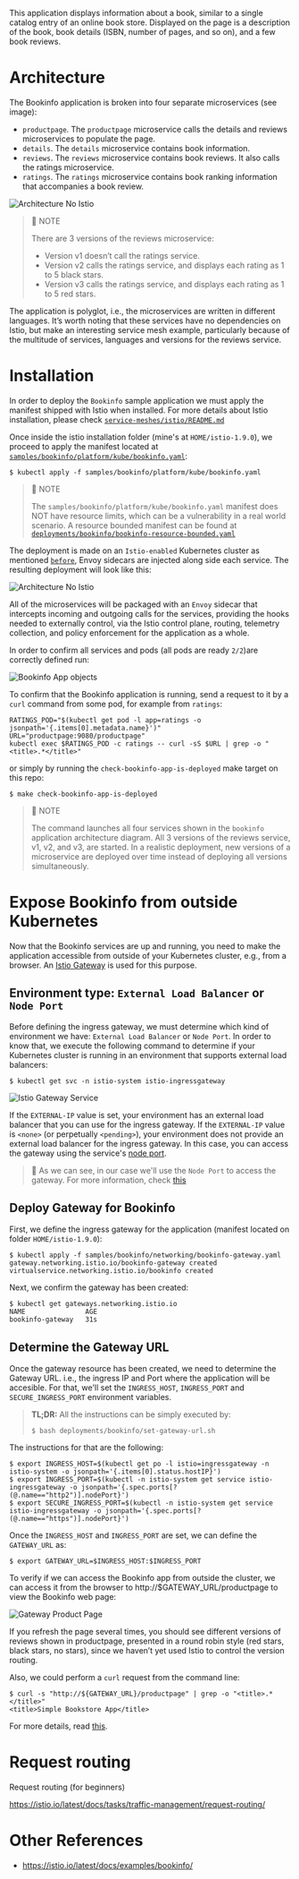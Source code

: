This application displays information about a book, similar to a single catalog entry of an online book store. Displayed on the page is a description of the book, book details (ISBN, number of pages, and so on), and a few book reviews.

# Architecture

The Bookinfo application is broken into four separate microservices (see image):

* `productpage`. The `productpage` microservice calls the details and reviews microservices to populate the page.
* `details`. The `details` microservice contains book information.
* `reviews`. The `reviews` microservice contains book reviews. It also calls the ratings microservice.
* `ratings`. The `ratings` microservice contains book ranking information that accompanies a book review.

![Architecture No Istio](assets/images/noistio.svg)

> :memo: NOTE
>
> There are 3 versions of the reviews microservice:
> * Version v1 doesn’t call the ratings service.
> * Version v2 calls the ratings service, and displays each rating as 1 to 5 black stars.
> * Version v3 calls the ratings service, and displays each rating as 1 to 5 red stars.

The application is polyglot, i.e., the microservices are written in different languages. It’s worth noting that these services have no dependencies on Istio, but make an interesting service mesh example, particularly because of the multitude of services, languages and versions for the reviews service.

# Installation

In order to deploy the `Bookinfo` sample application we must apply the manifest shipped with Istio when installed. For more details about Istio installation, please check [`service-meshes/istio/README.md`](../../service-meshes/istio/README.md#istio-installation)

Once inside the istio installation folder (mine's at `HOME/istio-1.9.0`), we proceed to apply the manifest located at [`samples/bookinfo/platform/kube/bookinfo.yaml`](https://github.com/istio/istio/blob/master/samples/bookinfo/platform/kube/bookinfo.yaml):

```console
$ kubectl apply -f samples/bookinfo/platform/kube/bookinfo.yaml
```

> :eyes: NOTE
>
> The `samples/bookinfo/platform/kube/bookinfo.yaml` manifest does NOT have resource limits, which can be a vulnerability in a real world scenario. A resource bounded manifest can be found at  [`deployments/bookinfo/bookinfo-resource-bounded.yaml`](bookinfo-resource-bounded.yaml)

The deployment is made on an `Istio-enabled` Kubernetes cluster as mentioned [`before`](../../service-meshes/istio/README.md#istio-installation), Envoy sidecars are injected along side each service. The resulting deployment will look like this:

![Architecture No Istio](assets/images/withistio.svg)

All of the microservices will be packaged with an `Envoy` sidecar that intercepts incoming and outgoing calls for the services, providing the hooks needed to externally control, via the Istio control plane, routing, telemetry collection, and policy enforcement for the application as a whole.

In order to confirm all services and pods (all pods are ready `2/2`)are correctly defined run:

![Bookinfo App objects](assets/images/bookinfo-app-objects.png)

To confirm that the Bookinfo application is running, send a request to it by a `curl` command from some pod, for example from `ratings`:

```console
RATINGS_POD="$(kubectl get pod -l app=ratings -o jsonpath='{.items[0].metadata.name}')"
URL="productpage:9080/productpage"
kubectl exec $RATINGS_POD -c ratings -- curl -sS $URL | grep -o "<title>.*</title>"
```

or simply by running the `check-bookinfo-app-is-deployed` make target on this repo:

```console
$ make check-bookinfo-app-is-deployed
```

> :memo: NOTE
>
> The command launches all four services shown in the `bookinfo` application architecture diagram. All 3 versions of the reviews service, v1, v2, and v3, are started. In a realistic deployment, new versions of a microservice are deployed over time instead of deploying all versions simultaneously.

# Expose Bookinfo from outside Kubernetes

Now that the Bookinfo services are up and running, you need to make the application accessible from outside of your Kubernetes cluster, e.g., from a browser. An [Istio Gateway](https://istio.io/latest/docs/concepts/traffic-management/#gateways) is used for this purpose.

## Environment type: `External Load Balancer` or `Node Port`

Before defining the ingress gateway, we must determine which kind of environment we have: `External Load Balancer` or `Node Port`. In order to know that, we execute the following command to determine if your Kubernetes cluster is running in an environment that supports external load balancers:

```console
$ kubectl get svc -n istio-system istio-ingressgateway
```

![Istio Gateway Service](assets/images/istio-ingress-gateway-service.png)

If the `EXTERNAL-IP` value is set, your environment has an external load balancer that you can use for the ingress gateway. If the `EXTERNAL-IP` value is `<none>` (or perpetually `<pending>`), your environment does not provide an external load balancer for the ingress gateway. In this case, you can access the gateway using the service's [node port](https://kubernetes.io/docs/concepts/services-networking/service/#nodeport).

> :eyes: As we can see, in our case we'll use the `Node Port` to access the gateway. For more information, check [this](https://istio.io/latest/docs/tasks/traffic-management/ingress/ingress-control/#determining-the-ingress-ip-and-ports)

## Deploy Gateway for Bookinfo

First, we define the ingress gateway for the application (manifest located on folder `HOME/istio-1.9.0`):

```console
$ kubectl apply -f samples/bookinfo/networking/bookinfo-gateway.yaml
gateway.networking.istio.io/bookinfo-gateway created
virtualservice.networking.istio.io/bookinfo created
```

Next, we confirm the gateway has been created:
```console
$ kubectl get gateways.networking.istio.io
NAME               AGE
bookinfo-gateway   31s
```

## Determine the Gateway URL

Once the gateway resource has been created, we need to determine the Gateway URL. i.e., the ingress IP and Port where the application will be accesible. For that, we'll set the `INGRESS_HOST`, `INGRESS_PORT` and `SECURE_INGRESS_PORT` environment variables.

> **TL;DR:** All the instructions can be simply executed by:
>
> ```console
> $ bash deployments/bookinfo/set-gateway-url.sh
> ```

The instructions for that are the following:

```console
$ export INGRESS_HOST=$(kubectl get po -l istio=ingressgateway -n istio-system -o jsonpath='{.items[0].status.hostIP}')
$ export INGRESS_PORT=$(kubectl -n istio-system get service istio-ingressgateway -o jsonpath='{.spec.ports[?(@.name=="http2")].nodePort}')
$ export SECURE_INGRESS_PORT=$(kubectl -n istio-system get service istio-ingressgateway -o jsonpath='{.spec.ports[?(@.name=="https")].nodePort}')
```

Once the `INGRESS_HOST` and `INGRESS_PORT` are set, we can define the `GATEWAY_URL` as:

```console
$ export GATEWAY_URL=$INGRESS_HOST:$INGRESS_PORT
```

To verify if we can access the Bookinfo app from outside the cluster, we can access it from the browser to http://$GATEWAY_URL/productpage to view the Bookinfo web page:

![Gateway Product Page](assets/images/gateway-product-page.png)

If you refresh the page several times, you should see different versions of reviews shown in productpage, presented in a round robin style (red stars, black stars, no stars), since we haven’t yet used Istio to control the version routing.

Also, we could perform a `curl` request from the command line:

```console
$ curl -s "http://${GATEWAY_URL}/productpage" | grep -o "<title>.*</title>"
<title>Simple Bookstore App</title>
```

For more details, read [this](https://istio.io/latest/docs/tasks/traffic-management/ingress/ingress-control/#determining-the-ingress-ip-and-ports).

# Request routing

Request routing (for beginners)

https://istio.io/latest/docs/tasks/traffic-management/request-routing/

# Other References
* https://istio.io/latest/docs/examples/bookinfo/
